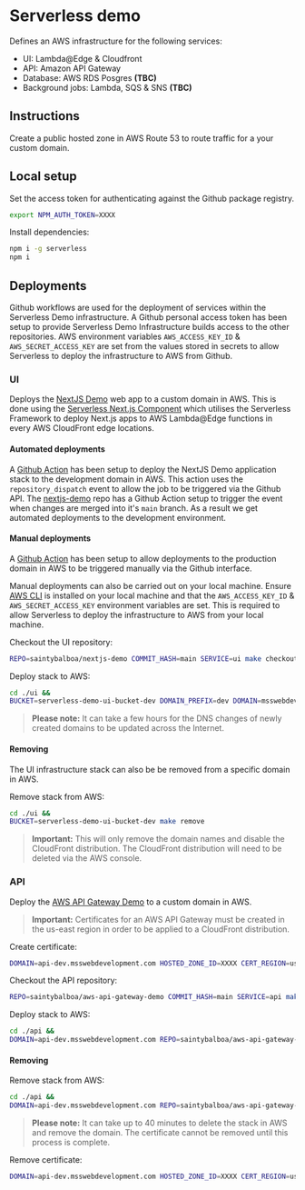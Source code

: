 # Serverless demo

Defines an AWS infrastructure for the following services:
- UI: Lambda@Edge & Cloudfront
- API: Amazon API Gateway
- Database: AWS RDS Posgres **(TBC)**
- Background jobs: Lambda, SQS & SNS **(TBC)**

## Instructions

Create a public hosted zone in AWS Route 53 to route traffic for a your custom domain.

## Local setup

Set the access token for authenticating against the Github package registry.
```bash
export NPM_AUTH_TOKEN=XXXX
```

Install dependencies:
```bash
npm i -g serverless
npm i
```

## Deployments

Github workflows are used for the deployment of services within the Serverless Demo infrastructure. A Github personal access token has been setup to provide Serverless Demo Infrastructure builds access to the other repositories. AWS environment variables `AWS_ACCESS_KEY_ID` & `AWS_SECRET_ACCESS_KEY` are set from the values stored in secrets to allow Serverless to deploy the infrastructure to AWS from Github.

### UI

Deploys the [NextJS Demo](https://github.com/saintybalboa/nextjs-demo) web app to a custom domain in AWS. This is done using the [Serverless Next.js Component](https://www.serverless.com/blog/serverless-nextjs) which utilises the Serverless Framework to deploy Next.js apps to AWS Lambda@Edge functions in every AWS CloudFront edge locations.

#### Automated deployments

A [Github Action](./.github/workflows/ui-deploy.yml) has been setup to deploy the NextJS Demo application stack to the development domain in AWS. This action uses the `repository_dispatch` event to allow the job to be triggered via the Github API. The [nextjs-demo](https://github.com/saintybalboa/nextjs-demo) repo has a Github Action setup to trigger the event when changes are merged into it's `main` branch. As a result we get automated deployments to the development environment.

#### Manual deployments

A [Github Action](./.github/workflows/ui-manual-deploy.yml) has been setup to allow deployments to the production domain in AWS to be triggered manually via the Github interface.

Manual deployments can also be carried out on your local machine. Ensure [AWS CLI](https://docs.aws.amazon.com/cli/latest/userguide/install-cliv2-mac.html) is installed on your local machine and that the `AWS_ACCESS_KEY_ID` & `AWS_SECRET_ACCESS_KEY` environment variables are set. This is required to allow Serverless to deploy the infrastructure to AWS from your local machine.

Checkout the UI repository:
```bash
REPO=saintybalboa/nextjs-demo COMMIT_HASH=main SERVICE=ui make checkout-repo
```

Deploy stack to AWS:
```bash
cd ./ui &&
BUCKET=serverless-demo-ui-bucket-dev DOMAIN_PREFIX=dev DOMAIN=msswebdevelopment.com API_BASE_URL=https://api-dev.msswebdevelopment.com REPO=saintybalboa/nextjs-demo make deploy
```

> **Please note:** It can take a few hours for the DNS changes of newly created domains to be updated across the Internet.

#### Removing

The UI infrastructure stack can also be be removed from a specific domain in AWS.

Remove stack from AWS:
```bash
cd ./ui &&
BUCKET=serverless-demo-ui-bucket-dev make remove
```

> **Important:** This will only remove the domain names and disable the CloudFront distribution. The CloudFront distribution will need to be deleted via the AWS console.

### API

Deploy the [AWS API Gateway Demo](https://github.com/saintybalboa/aws-api-gateway-demo) to a custom domain in AWS.

> **Important:** Certificates for an AWS API Gateway must be created in the us-east region in order to be applied to a CloudFront distribution.

Create certificate:
```bash
DOMAIN=api-dev.msswebdevelopment.com HOSTED_ZONE_ID=XXXX CERT_REGION=us-east-1 make create-cert
```

Checkout the API repository:
```bash
REPO=saintybalboa/aws-api-gateway-demo COMMIT_HASH=main SERVICE=api make checkout-repo
```

Deploy stack to AWS:
```bash
cd ./api &&
DOMAIN=api-dev.msswebdevelopment.com REPO=saintybalboa/aws-api-gateway-demo make deploy
```

#### Removing

Remove stack from AWS:
```bash
cd ./api &&
DOMAIN=api-dev.msswebdevelopment.com REPO=saintybalboa/aws-api-gateway-demo make deploy
```

> **Please note:** It can take up to 40 minutes to delete the stack in AWS and remove the domain. The certificate cannot be removed until this process is complete.

Remove certificate:
```bash
DOMAIN=api-dev.msswebdevelopment.com HOSTED_ZONE_ID=XXXX CERT_REGION=us-east-1 make remove-cert
```
